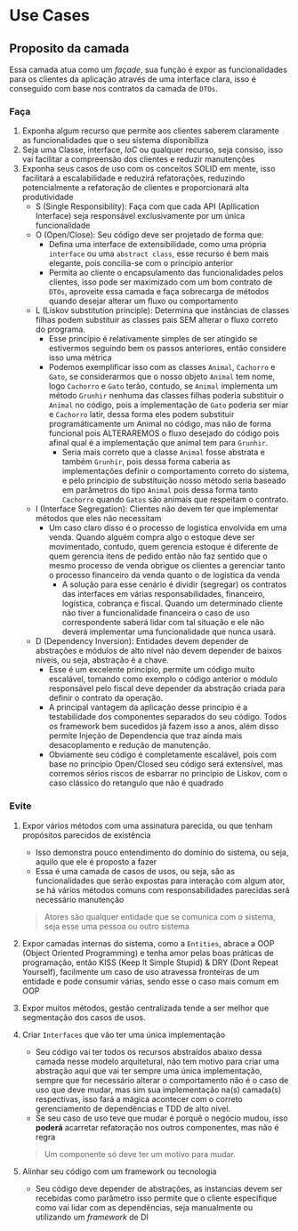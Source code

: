 # Use Cases

## Proposito da camada
Essa camada atua como um *façade*, sua função é expor as funcionalidades para os clientes da aplicação através de uma interface clara, isso é conseguido com base nos contratos da camada de `DTOs`.

### Faça
1. Exponha algum recurso que permite aos clientes saberem claramente as funcionalidades que o seu sistema disponibiliza
2. Seja uma Classe, interface, *IoC* ou qualquer recurso, seja consiso, isso vai facilitar a compreensão dos clientes e reduzir manutenções
3. Exponha seus casos de uso com os conceitos SOLID em mente, isso facilitará a escalabilidade e reduzirá refatorações, reduzindo potencialmente a refatoração de clientes e proporcionará alta produtividade
    - S (Single Responsibility): Faça com que cada API (Apllication Interface) seja responsável exclusivamente por um única funcionalidade
    - O (Open/Close): Seu código deve ser projetado de forma que:
        - Defina uma interface de extensibilidade, como uma própria `interface` ou uma `abstract class`, esse recurso é bem mais elegante, pois concilia-se com o princípio anterior
        - Permita ao cliente o encapsulamento das funcionalidades pelos clientes, isso pode ser maximizado com um bom contrato de `DTOs`, aproveite essa camada e faça sobrecarga de métodos quando desejar alterar um fluxo ou comportamento
    - L (Liskov substitution principle): Determina que instâncias de classes filhas podem substituir as classes pais SEM alterar o fluxo correto do programa. 
        - Esse princípio é relativamente simples de ser atingido se estivermos seguindo bem os passos anteriores, então considere isso uma métrica
        - Podemos exemplificar isso com as classes `Animal`, `Cachorro` e `Gato`, se considerarmos que o nosso objeto `Animal` tem nome, logo `Cachorro` e `Gato` terão, contudo, se `Animal` implementa um método `Grunhir` nenhuma das classes filhas poderia substituir o `Animal` no código, pois a implementação de `Gato` poderia ser miar e `Cachorro` latir, dessa forma eles podem substituir programáticamente um Animal no código, mas não de forma funcional pois ALTERAREMOS o fluxo desejado do código pois afinal qual é a implementação que animal tem para `Grunhir`. 
            - Seria mais correto que a classe `Animal` fosse abstrata e também `Grunhir`, pois dessa forma caberia as implementações definir o comportamento correto do sistema, e pelo principio de substituição nosso método seria baseado em parâmetros do tipo `Animal` pois dessa forma tanto `Cachorro` quando `Gatos` são animais que respeitam o contrato.
    - I (Interface Segregation): Clientes não devem ter que implementar métodos que eles não necessitam
        - Um caso claro disso é o processo de logistica envolvida em uma venda. Quando alguém compra algo o estoque deve ser movimentado, contudo, quem gerencia estoque é diferente de quem gerencia itens de pedido então não faz sentido que o mesmo processo de venda obrigue os clientes a gerenciar tanto o processo financeiro da venda quanto o de logística da venda
            - A solução para esse cenário é dividir (segregar) os contratos das interfaces em várias responsabilidades, financeiro, logística, cobrança e fiscal. Quando um determinado cliente não tiver a funcionalidade financeira o caso de uso correspondente saberá lidar com tal situação e ele não deverá implementar uma funcionalidade que nunca usará.
    - D (Dependency Inversion): Entidades devem depender de abstrações e módulos de alto nível não devem depender de baixos níveis, ou seja, abstração é a chave.
        - Esse é um excelente princípio, permite um código muito escalável, tomando como exemplo o código anterior o módulo responsável pelo fiscal deve depender da abstração criada para definir o contrato da operação.
        - A principal vantagem da aplicação desse princípio é a testabilidade dos componentes separados do seu código. Todos os framework bem sucedidos já fazem isso a anos, além disso permite Injeção de Dependencia que traz ainda mais desacoplamento e redução de manutenção.
        - Obviamente seu código é completamente escalável, pois com base no princípio Open/Closed seu código será extensível, mas corremos sérios riscos de esbarrar no princípio de Liskov, com o caso clássico do retangulo que não é quadrado
### Evite
1. Expor vários métodos com uma assinatura parecida, ou que tenham propósitos parecidos de existência
    - Isso demonstra pouco entendimento do domínio do sistema, ou seja, aquilo que ele é proposto a fazer
    - Essa é uma camada de casos de usos, ou seja, são as funcionalidades que serão expostas para interação com algum ator, se há vários métodos comuns com responsabilidades parecidas será necessário manutenção
    > Atores são qualquer entidade que se comunica com o sistema, seja esse uma pessoa ou outro sistema

2. Expor camadas internas do sistema, como a `Entities`, abrace a OOP (Object Oriented Programming) e tenha amor pelas boas práticas de programação, então KISS (Keep It Simple Stupid) & DRY (Dont Repeat Yourself), facilmente um caso de uso atravessa fronteiras de um entidade e pode consumir várias, sendo esse o caso mais comum em OOP

3. Expor muitos métodos, gestão centralizada tende a ser melhor que segmentação dos casos de usos.

4. Criar `Interfaces` que vão ter uma única implementação
    - Seu código vai ter todos os recursos abstraídos abaixo dessa camada nesse modelo arquitetural, não tem motivo para criar uma abstração aqui que vai ter sempre uma única implementação, sempre que for necessário alterar o comportamento não é o caso de uso que deve mudar, mas sim sua implementação na(s) camada(s) respectivas, isso fará a mágica acontecer com o correto gerenciamento de dependências e TDD de alto nível.
    - Se seu caso de uso teve que mudar é porquê o negócio mudou, isso **poderá** acarretar refatoração nos outros componentes, mas não é regra
    > Um componente só deve ter um motivo para mudar.
5. Alinhar seu código com um framework ou tecnologia
    - Seu código deve depender de abstrações, as instancias devem ser recebidas como parâmetro isso permite que o cliente especifique como vai lidar com as dependências, seja manualmente ou utilizando um *framework* de DI